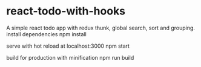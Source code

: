 # react-todo-with-hooks
A simple react todo app with redux thunk, global search, sort and grouping.
install dependencies
npm install

serve with hot reload at localhost:3000
npm start

build for production with minification
npm run build
